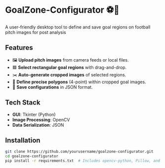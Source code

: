 # GoalZone-Configurator ⚽🎯
A user-friendly desktop tool to define and save goal regions on football pitch images for post analysis

## **Features**  
- 🖼️ **Upload pitch images** from camera feeds or local files.  
- 🟦 **Select rectangular goal regions** with drag-and-drop.  
- ✂️ **Auto-generate cropped images** of selected regions.  
- 🔳 **Define precise polygons** (4-point) within cropped goal images.  
- 📁 **Save configurations** in JSON format.  

## **Tech Stack**  
- **GUI**: Tkinter (Python)  
- **Image Processing**: OpenCV  
- **Data Serialization**: JSON  

## **Installation**  
```bash
git clone https://github.com/yourusername/goalzone-configurator.git
cd goalzone-configurator
pip install -r requirements.txt  # Includes opencv-python, Pillow, and tkinter
